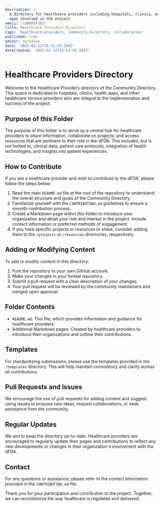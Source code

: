 ```yaml
---
description: >-
  A directory for healthcare providers including hospitals, clinics, and health
  apps involved in the project
emoji: "\U0001F3E5"
title: Healthcare Providers Directory
tags: 'healthcare-providers, community-directory, collaboration'
published: true
editor: markdown
date: '2025-02-12T16:51:55.194Z'
dateCreated: '2025-02-12T16:51:55.194Z'
---
```

# Healthcare Providers Directory

Welcome to the Healthcare Providers directory of the Community Directory. This space is dedicated to hospitals, clinics, health apps, and other healthcare service providers who are integral to the implementation and success of the project.

## Purpose of this Folder

The purpose of this folder is to serve as a central hub for healthcare providers to share information, collaborate on projects, and access resources that are pertinent to their role in the dFDA. This includes, but is not limited to, clinical data, patient care protocols, integration of health technologies, and insights into patient experiences.

## How to Contribute

If you are a healthcare provider and wish to contribute to the dFDA, please follow the steps below:

1. Read the main `README.md` file at the root of the repository to understand the overall structure and goals of the Community Directory.
2. Familiarize yourself with the `CONTRIBUTING.md` guidelines to ensure a smooth contribution process.
3. Create a Markdown page within this folder to introduce your organization and detail your role and interest in the project. Include contact information or preferred methods of engagement.
4. If you have specific projects or resources to share, consider adding them to the `/projects` or `/resources` directories, respectively.

## Adding or Modifying Content

To add or modify content in this directory:

1. Fork the repository to your own GitHub account.
2. Make your changes in your forked repository.
3. Submit a pull request with a clear description of your changes.
4. Your pull request will be reviewed by the community maintainers and merged upon approval.

## Folder Contents

- `README.md`: This file, which provides information and guidance for healthcare providers.
- Additional Markdown pages: Created by healthcare providers to introduce their organizations and outline their contributions.

## Templates

For standardizing submissions, please use the templates provided in the `/templates` directory. This will help maintain consistency and clarity across all contributions.

## Pull Requests and Issues

We encourage the use of pull requests for adding content and suggest using issues to propose new ideas, request collaborations, or seek assistance from the community.

## Regular Updates

We aim to keep the directory up-to-date. Healthcare providers are encouraged to regularly update their pages and contributions to reflect any new developments or changes in their organization's involvement with the dFDA.

## Contact

For any questions or assistance, please refer to the contact information provided in the `CONTRIBUTING.md` file.

Thank you for your participation and contribution to the project. Together, we can revolutionize the way healthcare is regulated and delivered.

